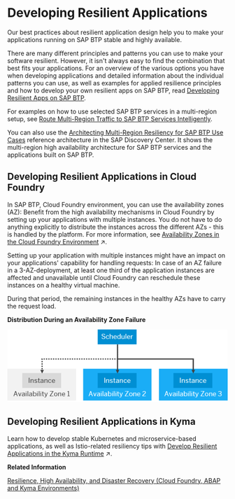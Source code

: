 <!-- loiob1b929a5aea64571b2f74e810b622568 -->

# Developing Resilient Applications

Our best practices about resilient application design help you to make your applications running on SAP BTP stable and highly available.



There are many different principles and patterns you can use to make your software resilient. However, it isn't always easy to find the combination that best fits your applications. For an overview of the various options you have when developing applications and detailed information about the individual patterns you can use, as well as examples for applied resilience principles and how to develop your own resilient apps on SAP BTP, read [Developing Resilient Apps on SAP BTP](https://help.sap.com/viewer/eadaa45871804b4a974be865f627e791/Cloud/en-US/d1fe5fd8ecfb46c193221ebb991af3d7.html).

For examples on how to use selected SAP BTP services in a multi-region setup, see [Route Multi-Region Traffic to SAP BTP Services Intelligently](https://github.com/SAP-samples/btp-services-intelligent-routing).

You can also use the [Architecting Multi-Region Resiliency for SAP BTP Use Cases](https://architecture.learning.sap.com/docs/ref-arch/81805673c0) reference architecture in the SAP Discovery Center. It shows the multi-region high availability architecture for SAP BTP services and the applications built on SAP BTP.



<a name="loiob1b929a5aea64571b2f74e810b622568__section_developaz"/>

## Developing Resilient Applications in Cloud Foundry

In SAP BTP, Cloud Foundry environment, you can use the availability zones \(AZ\): Benefit from the high availability mechanisms in Cloud Foundry by setting up your applications with multiple instances. You do not have to do anything explicitly to distribute the instances across the different AZs - this is handled by the platform. For more information, see [Availability Zones in the Cloud Foundry Environment](https://help.sap.com/viewer/65de2977205c403bbc107264b8eccf4b/Validation/en-US/b6a7e11c3a58416a9ab1175bba17193a.html "The Cloud Foundry environment follows the recommendations of our partner IaaS providers by leveraging the availability zones (AZ) concept.") :arrow_upper_right:.

Setting up your application with multiple instances might have an impact on your applications' capability for handling requests: In case of an AZ failure in a 3-AZ-deployment, at least one third of the application instances are affected and unavailable until Cloud Foundry can reschedule these instances on a healthy virtual machine.

During that period, the remaining instances in the healthy AZs have to carry the request load.

  
  
**Distribution During an Availability Zone Failure**

![](images/AZ_failure_3e96947.png "Distribution During an Availability Zone Failure")



<a name="loiob1b929a5aea64571b2f74e810b622568__section_ojk_v3n_jcc"/>

## Developing Resilient Applications in Kyma

Learn how to develop stable Kubernetes and microservice-based applications, as well as Istio-related resiliency tips with [Develop Resilient Applications in the Kyma Runtime](https://help.sap.com/viewer/65de2977205c403bbc107264b8eccf4b/Validation/en-US/7c9496c88a294b7f9ccc69a7e0998817.html "All SAP BTP, Kyma runtime production plans ensure high availability. To benefit from the high-availability setup, make sure the architecture and deployment of your application comply with resiliency best practices. Use the following guidelines for Kubernetes and microservice-based applications to develop a stable application. Read further to find some Istio-related resiliency tips.") :arrow_upper_right:.

**Related Information**  


[Resilience, High Availability, and Disaster Recovery \(Cloud Foundry, ABAP and Kyma Environments\)](https://help.sap.com/docs/btp/sap-business-technology-platform/resilience-high-availability-and-disaster-recovery?locale=en-US&version=Cloud#loioe3ac4f7c25a3442ca585950095eec599)

